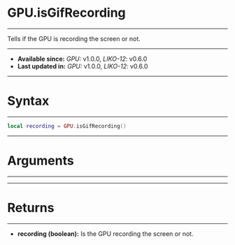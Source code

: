 # GPU.isGifRecording
---

Tells if the GPU is recording the screen or not.

---

* **Available since:** _GPU:_ v1.0.0, _LIKO-12_: v0.6.0
* **Last updated in:** _GPU:_ v1.0.0, _LIKO-12_: v0.6.0

---
# Syntax
---

```lua
local recording = GPU.isGifRecording()
```

---
# Arguments
---



---
# Returns
---

* **recording (boolean):** Is the GPU recording the screen or not.


